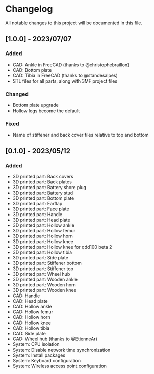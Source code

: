 # Changelog

All notable changes to this project will be documented in this file.

## [1.0.0] - 2023/07/07

### Added

- CAD: Ankle in FreeCAD (thanks to @christophebraillon)
- CAD: Bottom plate
- CAD: Tibia in FreeCAD (thanks to @standesalpes)
- STL files for all parts, along with 3MF project files

### Changed

- Bottom plate upgrade
- Hollow legs become the default

### Fixed

- Name of stiffener and back cover files relative to top and bottom

## [0.1.0] - 2023/05/12

### Added

- 3D printed part: Back covers
- 3D printed part: Back plates
- 3D printed part: Battery shore plug
- 3D printed part: Battery stud
- 3D printed part: Bottom plate
- 3D printed part: Earflap
- 3D printed part: Face plate
- 3D printed part: Handle
- 3D printed part: Head plate
- 3D printed part: Hollow ankle
- 3D printed part: Hollow femur
- 3D printed part: Hollow horn
- 3D printed part: Hollow knee
- 3D printed part: Hollow knee for qdd100 beta 2
- 3D printed part: Hollow tibia
- 3D printed part: Side plate
- 3D printed part: Stiffener bottom
- 3D printed part: Stiffener top
- 3D printed part: Wheel hub
- 3D printed part: Wooden ankle
- 3D printed part: Wooden horn
- 3D printed part: Wooden knee
- CAD: Handle
- CAD: Head plate
- CAD: Hollow ankle
- CAD: Hollow femur
- CAD: Hollow horn
- CAD: Hollow knee
- CAD: Hollow tibia
- CAD: Side plate
- CAD: Wheel hub (thanks to @EtienneAr)
- System: CPU isolation
- System: Disable network time synchronization
- System: Install packages
- System: Keyboard configuration
- System: Wireless access point configuration
